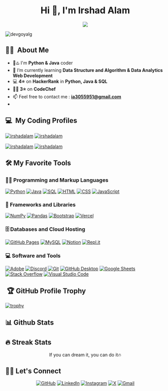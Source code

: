 

<!---
IR980/IR980 is a ✨ special ✨ repository because its `README.md` (this file) appears on your GitHub profile.
You can click the Preview link to take a look at your changes.
--->

<h1 align="center">Hi 👋, I'm Irshad Alam </h1>
<!-- <h3 align="center">Learn To Write Code!</h3> -->

<p align="center">
  <a href="https://github.com/DenverCoder1/readme-typing-svg"><img src="https://readme-typing-svg.herokuapp.com?lines=Computer+Science+Student;Front+End+Web+Developer;DS%20|%20AI%20|%20ML%20Enthusiastic;Always%20learning%20new%20things&center=true&width=380&height=45"></a>
</p>

<p align="left"> <img src="https://komarev.com/ghpvc/?username=DevGoyalG&label=Profile%20views&color=0e75b6&style=flat" alt="devgoyalg" /> </p>

## 👨‍💻  &nbsp;About Me 
- 🐍♨️ I'm **Python & Java** coder
- 🌱 I’m currently learning **Data Structure and Algorithm & Data Analytics Web Development**
- 💻 **4⭐** on **HackerRank** in **Python, Java & SQL**
- 👨‍💻 **3⭐** on **CodeChef**
- 📫 Feel free to contact me : **ia3055951@gmail.com** 
-
 <!-- ## 🤝🏻 &nbsp;Connect with Me
<p align="left">
<a href="https://www.linkedin.com/in/irshadalam2000/" target="blank"><img align="center" src="https://raw.githubusercontent.com/rahuldkjain/github-profile-readme-generator/master/src/images/icons/Social/linked-in-alt.svg" alt="irshadalam" height="30" width="40" /></a>
<a href="https://x.com/Irshadalam9801" target="blank"><img align="center" src="https://raw.githubusercontent.com/rahuldkjain/github-profile-readme-generator/master/src/images/icons/Social/twitter.svg" alt="irshadalam" height="30" width="40" /></a>
<a href="https://www.instagram.com/lrshad.alam98/" target="blank"><img align="center" src="https://raw.githubusercontent.com/rahuldkjain/github-profile-readme-generator/master/src/images/icons/Social/instagram.svg" alt="irshadalam" height="30" width="40" /></a>
<!--<a href="https://discord.com/users/devgoyalg" target="blank"><img align="center" src="https://github.com/rahuldkjain/github-profile-readme-generator/blob/master/src/images/icons/Social/discord.svg" alt="devgoyalg" height="30" width="40" /></a>
</p> -->

 ## 💻 &nbsp;My Coding Profiles

<p align="left">

<a href="https://leetcode.com/u/Irshad98/" target="blank"><img align="center" src="https://img.shields.io/badge/LeetCode-000000?style=for-the-badge&logo=LeetCode&logoColor=#d16c06" alt="irshadalam" /></a>
<a href="https://www.codechef.com/users/irshad98018" target="blank"><img align="center" src="https://img.shields.io/badge/CodeChef-%23964B00.svg?style=for-the-badge&logo=CodeChef&logoColor=white" alt="irshadalam"/></a>
<!--<a href="https://www.naukri.com/code360/profile/devgoyalg" target="blank"><img align="center" src="https://img.shields.io/badge/coding%20ninjas-DD6620?style=for-the-badge&logo=codingninjas&logoColor=white" alt="devgoyalg"/></a>-->
<a href="https://www.geeksforgeeks.org/user/ia305c33r/" target="blank"><img align="center" src="https://img.shields.io/badge/GeeksforGeeks-gray?style=for-the-badge&logo=geeksforgeeks&logoColor=35914c" alt="irshadalam"/></a>
<a href="https://www.hackerrank.com/profile/0221csml167" target="blank"><img align="center" src="https://img.shields.io/badge/-Hackerrank-2EC866?style=for-the-badge&logo=HackerRank&logoColor=white" alt="irshadalam"/></a>

</p>

## 🛠️ My Favorite Tools

### 👨‍💻 Programming and Markup Languages

<p align="left"> 

<a href="#"><img alt="Python" src="https://img.shields.io/badge/Python%20-%2314354C.svg?logo=python&logoColor=white"></a>
<a href="#"><img alt="Java" src="https://img.shields.io/badge/Java-%23007396.svg?logo=java&logoColor=white"></a>
<a href="#"><img alt="SQL" src="https://img.shields.io/badge/SQL%20-%23025E8C.svg?logo=amazon-dynamodb&logoColor=white"></a>
<a href="#"><img alt="HTML" src="https://img.shields.io/badge/HTML%20-%23E34F26.svg?logo=html5&logoColor=white"></a>
<a href="#"><img alt="CSS" src="https://img.shields.io/badge/CSS%20-%231572B6.svg?logo=css3&logoColor=white"></a>
<a href="#"><img alt="JavaScript" src="https://img.shields.io/badge/JavaScript%20-%23F7DF1E.svg?logo=javascript&logoColor=black"></a>

<!--
<a href="#" target="blank"><img align="center" src="https://img.shields.io/badge/python-3670A0?style=for-the-badge&logo=python&logoColor=ffdd54" alt="irshadalam" /></a>
<a href="#" target="blank"><img align="center" src="https://img.shields.io/badge/java-%23ED8B00.svg?style=for-the-badge&logo=openjdk&logoColor=white" alt="irshadalam" /></a>
<a href="#" target="blank"><img align="center" src="https://img.shields.io/badge/mysql-4479A1.svg?style=for-the-badge&logo=mysql&logoColor=white" alt="irshadalam" /></a>
<a href="#" target="blank"><img align="center" src="https://img.shields.io/badge/html5-%23E34F26.svg?style=for-the-badge&logo=html5&logoColor=white" alt="irshadalam" /></a>
<a href="#" target="blank"><img align="center" src="https://img.shields.io/badge/css3-%231572B6.svg?style=for-the-badge&logo=css3&logoColor=white" alt="irshadalam" /></a>
<a href="#" target="blank"><img align="center" src="https://img.shields.io/badge/javascript-%23323330.svg?style=for-the-badge&logo=javascript&logoColor=%23F7DF1E" alt="irshadalam" /></a>
-->

</p>

### 🧰 Frameworks and Libraries

<p>
<a href="#"><img alt="NumPy" src="https://img.shields.io/badge/Numpy%20-%23013243.svg?logo=numpy&logoColor=white"></a>
<a href="#"><img alt="Pandas" src="https://img.shields.io/badge/Pandas%20-%23150458.svg?logo=pandas&logoColor=white"></a>
<a href="#"><img alt="Bootstrap" src="https://img.shields.io/badge/Bootstrap-7952B3.svg?logo=bootstrap&logoColor=white"></a>
<a href="#"><img alt="Vercel" src="https://img.shields.io/badge/Vercel-000000.svg?logo=vercel&logoColor=white"></a>
</p>

### 🗄️ Databases and Cloud Hosting

<p>
<a href="#"><img alt="GitHub Pages" src="https://img.shields.io/badge/GitHub%20Pages-%23327FC7.svg?logo=github&logoColor=white"></a>
<a href="#"><img alt="MySQL" src="https://img.shields.io/badge/MySQL-%2300f.svg?logo=mysql&logoColor=white"></a>
<a href="#"><img alt="Notion" src="https://img.shields.io/badge/Notion-010101.svg?logo=notion&logoColor=white"></a>
<a href="#"><img alt="Repl.it" src="https://img.shields.io/badge/Repl.it-0D101E.svg?logo=Replit&logoColor=white"></a>
</p>

### 💻 Software and Tools

<p>
<a href="#"><img alt="Adobe" src="https://img.shields.io/badge/Adobe-FF0000.svg?logo=adobe&logoColor=white"></a>
<a href="#"><img alt="Discord" src="https://img.shields.io/badge/-Discord-5865F2.svg?logo=discord&logoColor=white"></a>
<a href="#"><img alt="Git" src="https://img.shields.io/badge/Git-F05033.svg?logo=git&logoColor=white"></a>
<a href="#"><img alt="GitHub Desktop" src="https://img.shields.io/badge/GitHub%20Desktop-8034A9.svg?logo=github&logoColor=white"></a>
<a href="#"><img alt="Google Sheets" src="https://img.shields.io/badge/Sheets-34A853.svg?logo=google%20sheets&logoColor=white"></a>
<a href="#"><img alt="Stack Overflow" src="https://img.shields.io/badge/-Stack%20Overflow-FE7A16?logo=stack-overflow&logoColor=white"></a>
<a href="#"><img alt="Visual Studio Code" src="https://img.shields.io/badge/Visual%20Studio%20Code-0078d7.svg?logo=visual-studio-code&logoColor=white"></a>
</p>

<p>

## &nbsp;🏆 GitHub Profile Trophy
[![trophy](https://github-profile-trophy.vercel.app/?username=DevGoyalG&theme=algolia)](https://github.com/DevGoyalG/github-profile-trophy)

## 📊 Github Stats

<!-- <a href="https://github.com/anuraghazra/github-readme-stats"><img alt="Yashita's Github Stats" src="https://github-readme-stats.vercel.app/api?username=yashitanamdeo&show_icons=true&count_private=true&theme=react&hide_border=true&bg_color=1F222E&title_color=F85D7F&icon_color=F8D866" height="192px"/></a>
<a href="https://github.com/anuraghazra/github-readme-stats"><img alt="Yashita's Top Languages" src="https://github-readme-stats.vercel.app/api/top-langs/?username=yashitanamdeo&langs_count=8&layout=compact&theme=react&hide_border=true&bg_color=1F222E&title_color=F85D7F&icon_color=F8D866" height="192px"/></a> -->

<p align="left">
<a href="https://github.com/IR980">
  <!--<img height="180em" src="https://github-readme-stats-eight-theta.vercel.app/api?username=DevGoyalG&show_icons=true&theme=algolia&include_all_commits=true&count_private=true"/>
  <img height="180em" width = "340em" src="https://github-readme-stats-eight-theta.vercel.app/api/top-langs/?username=DevGoyalG&layout=compact&langs_count=8&theme=algolia"/> -->
</a>
</p>

## 🔥 Streak Stats

<!-- GitHub Readme Streak Stats - https://github.com/DenverCoder1/github-readme-streak-stats -->
<p align="center">
  <a href="https://github.com/DenverCoder1/github-readme-streak-stats">
    <!--<img title="🔥 Get streak stats for your profile at git.io/streak-stats" alt="Dev's Streak" src="https://github-readme-streak-stats.herokuapp.com/?user=DevGoyalG&theme=monokai-metallian&hide_border=true"/> -->
  </a>
  <p align="center"> If you can dream it, you can do it🔥 </p>
</p>

## 🙋‍♀️ Let's Connect

<p align="center">
	<!--<a href="https://linktr.ee/devgoyalg" target="_blank"><img src="https://img.icons8.com/bubbles/50/000000/web.png" alt="Portfolio"/></a> -->
	<a href="https://github.com/IR980" target="_blank"><img src="https://img.icons8.com/bubbles/50/000000/github.png" alt="GitHub"/></a>
	<a href="https://www.linkedin.com/in/irshadalam2000/" target="_blank"><img src="https://img.icons8.com/bubbles/50/000000/linkedin.png" alt="LinkedIn"/></a>
<!-- 	<a href="https://www.facebook.com/yashitanamdeo/" target="_blank"><img src="https://img.icons8.com/bubbles/50/000000/facebook-new.png" alt="Facebook"/></a> -->
	<a href="https://x.com/Irshadalam9801" target="_blank"><img src="https://img.icons8.com/bubbles/50/000000/x.png" alt="Instagram"/></a>
	<a href="https://www.instagram.com/irshad.alam98/" target="_blank"><img src="https://img.icons8.com/bubbles/50/000000/instagram.png" alt="X"/></a>
	<a href="mailto:ia3055951@gmail.com" target="_blank"><img src="https://img.icons8.com/bubbles/50/000000/gmail.png" alt="Gmail"/></a>

